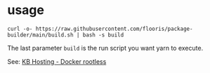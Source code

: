 # usage
```shell
curl -o- https://raw.githubusercontent.com/flooris/package-builder/main/build.sh | bash -s build
```
The last parameter ``build`` is the run script you want yarn to execute.

See: [KB Hosting - Docker rootless](https://www.notion.so/flooris/f06d6d4005124123827f392357275d6e?v=7ee5278a6ab64caa9e67174ccb1c97de&p=6ce1373fb3c64e44b258cbc558e1a2f8&pm=s)
